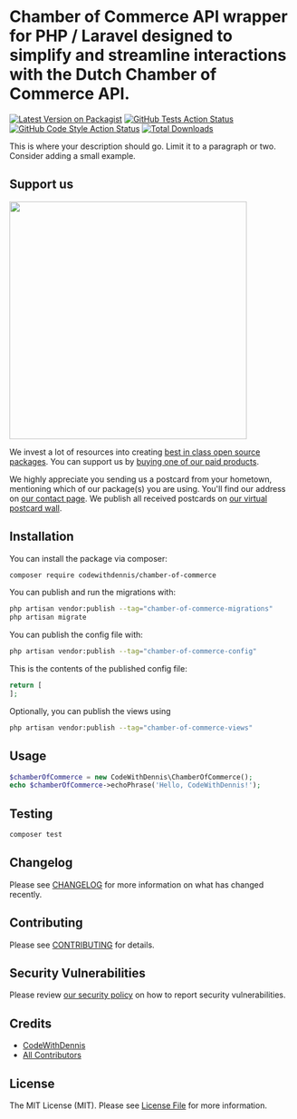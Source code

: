 # Chamber of Commerce API wrapper for PHP / Laravel designed to simplify and streamline interactions with the Dutch Chamber of Commerce API.

[![Latest Version on Packagist](https://img.shields.io/packagist/v/codewithdennis/chamber-of-commerce.svg?style=flat-square)](https://packagist.org/packages/codewithdennis/chamber-of-commerce)
[![GitHub Tests Action Status](https://img.shields.io/github/actions/workflow/status/codewithdennis/chamber-of-commerce/run-tests.yml?branch=main&label=tests&style=flat-square)](https://github.com/codewithdennis/chamber-of-commerce/actions?query=workflow%3Arun-tests+branch%3Amain)
[![GitHub Code Style Action Status](https://img.shields.io/github/actions/workflow/status/codewithdennis/chamber-of-commerce/fix-php-code-style-issues.yml?branch=main&label=code%20style&style=flat-square)](https://github.com/codewithdennis/chamber-of-commerce/actions?query=workflow%3A"Fix+PHP+code+style+issues"+branch%3Amain)
[![Total Downloads](https://img.shields.io/packagist/dt/codewithdennis/chamber-of-commerce.svg?style=flat-square)](https://packagist.org/packages/codewithdennis/chamber-of-commerce)

This is where your description should go. Limit it to a paragraph or two. Consider adding a small example.

## Support us

[<img src="https://github-ads.s3.eu-central-1.amazonaws.com/chamber-of-commerce.jpg?t=1" width="419px" />](https://spatie.be/github-ad-click/chamber-of-commerce)

We invest a lot of resources into creating [best in class open source packages](https://spatie.be/open-source). You can support us by [buying one of our paid products](https://spatie.be/open-source/support-us).

We highly appreciate you sending us a postcard from your hometown, mentioning which of our package(s) you are using. You'll find our address on [our contact page](https://spatie.be/about-us). We publish all received postcards on [our virtual postcard wall](https://spatie.be/open-source/postcards).

## Installation

You can install the package via composer:

```bash
composer require codewithdennis/chamber-of-commerce
```

You can publish and run the migrations with:

```bash
php artisan vendor:publish --tag="chamber-of-commerce-migrations"
php artisan migrate
```

You can publish the config file with:

```bash
php artisan vendor:publish --tag="chamber-of-commerce-config"
```

This is the contents of the published config file:

```php
return [
];
```

Optionally, you can publish the views using

```bash
php artisan vendor:publish --tag="chamber-of-commerce-views"
```

## Usage

```php
$chamberOfCommerce = new CodeWithDennis\ChamberOfCommerce();
echo $chamberOfCommerce->echoPhrase('Hello, CodeWithDennis!');
```

## Testing

```bash
composer test
```

## Changelog

Please see [CHANGELOG](CHANGELOG.md) for more information on what has changed recently.

## Contributing

Please see [CONTRIBUTING](CONTRIBUTING.md) for details.

## Security Vulnerabilities

Please review [our security policy](../../security/policy) on how to report security vulnerabilities.

## Credits

- [CodeWithDennis](https://github.com/CodeWithDennis)
- [All Contributors](../../contributors)

## License

The MIT License (MIT). Please see [License File](LICENSE.md) for more information.
